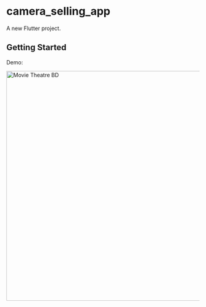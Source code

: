 # camera_selling_app

A new Flutter project.

## Getting Started


Demo:

<img src="https://user-images.githubusercontent.com/65107679/116721415-1fdf9d80-a992-11eb-9c77-6fe2dcdfe54d.png" alt="Movie Theatre BD" width="1000" height="600">
